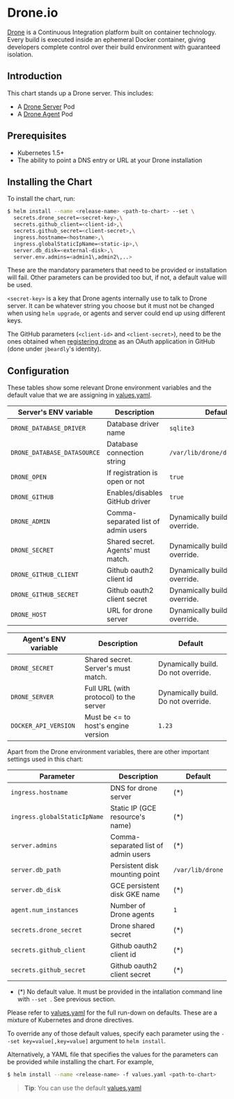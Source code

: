 # Drone.io

[Drone](http://readme.drone.io/) is a Continuous Integration platform built on container technology. Every build is executed inside an ephemeral Docker container, giving developers complete control over their build environment with guaranteed isolation.

## Introduction

This chart stands up a Drone server. This includes:

- A [Drone Server](http://readme.drone.io/admin/installation-guide/) Pod
- A [Drone Agent](http://readme.drone.io/admin/installation-guide/) Pod

## Prerequisites

- Kubernetes 1.5+
- The ability to point a DNS entry or URL at your Drone installation

## Installing the Chart

To install the chart, run:

```bash
$ helm install --name <release-name> <path-to-chart> --set \
  secrets.drone_secret=<secret-key>,\
  secrets.github_client=<client-id>,\
  secrets.github_secret=<client-secret>,\
  ingress.hostname=<hostname>,\
  ingress.globalStaticIpName=<static-ip>,\
  server.db_disk=<external-disk>,\
  server.env.admins=<admin1\,admin2\,..>
```

These are the mandatory parameters that need to be provided or installation will fail.
Other parameters can be provided too but, if not, a default value will be used.

`<secret-key>` is a key that Drone agents internally use to talk to Drone server.
It can be whatever string you choose but it must not be changed when using `helm upgrade`,
or agents and server could end up using different keys.

The GitHub parameters (`<client-id>` and `<client-secret>`), need to be the ones obtained when [registering drone](http://readme.drone.io/admin/setup-github/) as an OAuth application in GitHub (done under `jbeardly`'s identity).

## Configuration

These tables show some relevant Drone environment variables and the default value that we are assigning in [values.yaml](values.yaml).

| Server's ENV variable        | Description                            | Default                                               |
| ---------------------------- | -------------------------------------- | ----------------------------------------------------- |
| `DRONE_DATABASE_DRIVER`      | Database driver name                   | `sqlite3`                                             |
| `DRONE_DATABASE_DATASOURCE`  | Database connection string             | `/var/lib/drone/drone.sqlite`                         |
| `DRONE_OPEN`                 | If registration is open or not         | `true`                                                |
| `DRONE_GITHUB`               | Enables/disables GitHub driver         | `true`                                                |
| `DRONE_ADMIN`                | Comma-separated list of admin users    | Dynamically build. Do not override.                   |
| `DRONE_SECRET`               | Shared secret. Agents' must match.     | Dynamically build. Do not override.                   |
| `DRONE_GITHUB_CLIENT`        | Github oauth2 client id                | Dynamically build. Do not override.                   |
| `DRONE_GITHUB_SECRET`        | Github oauth2 client secret            | Dynamically build. Do not override.                   |
| `DRONE_HOST`                 | URL for drone server                   | Dynamically build. Do not override.                   |                                     |


| Agent's ENV variable         | Description                            | Default                                               |
| ---------------------------- | -------------------------------------- | ----------------------------------------------------- |
| `DRONE_SECRET`               | Shared secret. Server's must match.    | Dynamically build. Do not override.                   |
| `DRONE_SERVER`               | Full URL (with protocol) to the server | Dynamically build. Do not override.                   |
| `DOCKER_API_VERSION`         | Must be <= to host's engine version    | `1.23`                                                |


Apart from the Drone environment variables, there are other important settings used in this chart:

| Parameter                    | Description                            | Default                                               |
| ---------------------------- | -------------------------------------- | ----------------------------------------------------- |
| `ingress.hostname`           | DNS for drone server                   | (*)                                                   |
| `ingress.globalStaticIpName` | Static IP (GCE resource's name)        | (*)                                                   |
| `server.admins`              | Comma-separated list of admin users    | (*)                                                   |
| `server.db_path`             | Persistent disk mounting point         | `/var/lib/drone`                                      |
| `server.db_disk`             | GCE persistent disk GKE name           | (*)                                                   |
| `agent.num_instances`        | Number of Drone agents                 | `1`                                                   |
| `secrets.drone_secret`       | Drone shared secret                    | (*)                                                   |
| `secrets.github_client`      | Github oauth2 client id                | (*)                                                   |
| `secrets.github_secret`      | Github oauth2 client secret            | (*)                                                   |

* (*) No default value. It must be provided in the intallation command line with `--set `. See previous section.

Please refer to [values.yaml](values.yaml) for the full run-down on defaults. These are a mixture
of Kubernetes and drone directives.

To override any of those default values, specify each parameter using the `--set key=value[,key=value]` argument to `helm install`.

Alternatively, a YAML file that specifies the values for the parameters can be provided while
installing the chart. For example,

```bash
$ helm install --name <release-name> -f values.yaml <path-to-chart>
```

> **Tip**: You can use the default [values.yaml](values.yaml)
